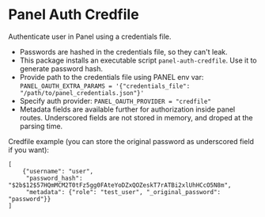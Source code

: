 # Panel Auth Credfile

Authenticate user in Panel using a credentials file.

* Passwords are hashed in the credentials file, so they can't leak.
* This package installs an executable script `panel-auth-credfile`. Use it to generate password hash.
* Provide path to the credentials file using PANEL env var:
  `PANEL_OAUTH_EXTRA_PARAMS = '{"credentials_file": "/path/to/panel_credentials.json"}'`
* Specify auth provider: `PANEL_OAUTH_PROVIDER = "credfile"`
* Metadata fields are available further for authorization inside panel routes.
    Underscored fields are not stored in memory, and droped at the parsing time.


Credfile example (you can store the original password as underscored field if you want):


```
[
    {"username": "user",
     "password_hash": "$2b$12$57HQmMCM2T0tFz5gg0FAteYoDZxQOZeskT7rATBi2xlUhHCcO5N8m",
     "metadata": {"role": "test_user", "_original_password": "password"}}
]
```
